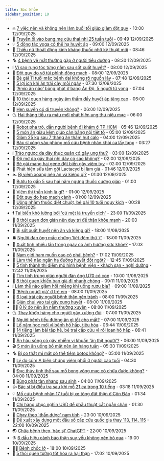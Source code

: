 ```yaml
---
title: Sức khỏe
sidebar_position: 10
---
```


<!-- vnexpress-suc-khoe:START -->
- 🔥 [7 việc nên và không nên làm buổi tối giúp giảm đột quỵ](https://vnexpress.net/7-viec-nen-va-khong-nen-lam-buoi-toi-giup-giam-dot-quy-4938144.html) - 10:00 12/09/2025
- 🥰 [Truyền ối vào bụng mẹ cứu thai nhi 25 tuần tuổi](https://vnexpress.net/truyen-oi-vao-bung-me-cuu-thai-nhi-25-tuan-tuoi-4938367.html) - 09:49 12/09/2025
- 💡 [5 động tác yoga có thể hạ huyết áp](https://vnexpress.net/5-dong-tac-yoga-co-the-ha-huyet-ap-4938314.html) - 09:00 12/09/2025
- 🤗 [Thiếu nữ thoát động kinh kháng thuốc nhờ kỹ thuật mới](https://vnexpress.net/thieu-nu-thoat-dong-kinh-khang-thuoc-nho-ky-thuat-moi-4938275.html) - 08:46 12/09/2025
- 🪜 [4 bệnh về mắt thường gặp ở người tiểu đường](https://vnexpress.net/4-benh-ve-mat-thuong-gap-o-nguoi-tieu-duong-4938130.html) - 08:30 12/09/2025
- 🕯 [Vì sao rụng tóc từng nắm sau sốt xuất huyết?](https://vnexpress.net/vi-sao-rung-toc-tung-nam-sau-sot-xuat-huyet-4938305.html) - 08:00 12/09/2025
- 🤭 [Đột quỵ do vỡ túi phình động mạch](https://vnexpress.net/dot-quy-do-vo-tui-phinh-dong-mach-4938298.html) - 08:00 12/09/2025
- 👀 [Bé gái 11 tuổi mắc bệnh dại không rõ nguồn lây](https://vnexpress.net/be-gai-11-tuoi-mac-benh-dai-khong-ro-nguon-lay-4938158.html) - 07:48 12/09/2025
- 🌋 [5 lợi ích khi ăn trái cây mỗi ngày](https://vnexpress.net/5-loi-ich-khi-an-trai-cay-moi-ngay-4938206.html) - 07:30 12/09/2025
- 🫶 [&#39;Amip ăn não&#39; bùng phát ở bang Ấn Độ, 5 người tử vong](https://vnexpress.net/amip-an-nao-bung-phat-o-bang-an-do-5-nguoi-tu-vong-4938036.html) - 07:04 12/09/2025
- 🦆 [10 thói quen hàng ngày âm thầm đẩy huyết áp tăng cao](https://vnexpress.net/10-thoi-quen-hang-ngay-am-tham-day-huyet-ap-tang-cao-4938041.html) - 06:00 12/09/2025
- 🚀 [Hen suyễn có di truyền không?](https://vnexpress.net/hen-suyen-co-di-truyen-khong-4938250.html) - 06:00 12/09/2025
- 🌜 [Hai tháng tiểu ra máu mới phát hiện ung thư niệu mạc](https://vnexpress.net/hai-thang-tieu-ra-mau-moi-phat-hien-ung-thu-nieu-mac-4938025.html) - 06:00 12/09/2025
- 🧰 [Robot pha trò, dẫn người bệnh đi khám ở TP HCM](https://vnexpress.net/robot-pha-tro-dan-nguoi-benh-di-kham-o-tp-hcm-4938252.html) - 05:46 12/09/2025
- 💫 [5 món ăn giàu kẽm giúp cân bằng nội tiết tố](https://vnexpress.net/5-mon-an-giau-kem-giup-can-bang-noi-tiet-to-4938167.html) - 05:00 12/09/2025
- 🌝 [Giảm 25 kg sau 7 tháng ăn thâm hụt calo](https://vnexpress.net/giam-25-kg-sau-7-thang-an-tham-hut-calo-4938138.html) - 04:00 12/09/2025
- 🗽 [Bác sĩ xông vào phòng mổ cứu bệnh nhân khỏi ca lấy tạng](https://vnexpress.net/bac-si-xong-vao-phong-mo-cuu-benh-nhan-khoi-ca-lay-tang-4938022.html) - 03:27 12/09/2025
- 🕯 [Trào ngược dạ dày thực quản có gây ung thư?](https://vnexpress.net/trao-nguoc-da-day-thuc-quan-co-gay-ung-thu-4938135.html) - 03:00 12/09/2025
- 🦅 [Độ mờ da gáy thai nhi dày có sao không?](https://vnexpress.net/do-mo-da-gay-thai-nhi-day-co-sao-khong-4938093.html) - 02:00 12/09/2025
- 🦆 [Bé gái mang hai gene đột biến gây viêm tụy](https://vnexpress.net/be-gai-mang-hai-gene-dot-bien-gay-viem-tuy-4938087.html) - 02:00 12/09/2025
- 🎊 [Phát hiện sữa tắm gội Lactacyd bị làm giả](https://vnexpress.net/phat-hien-sua-tam-goi-lactacyd-bi-lam-gia-4937999.html) - 01:46 12/09/2025
- 🏊 [Bị viêm xoang nên ăn và kiêng gì?](https://vnexpress.net/bi-viem-xoang-nen-an-va-kieng-gi-4938073.html) - 01:00 12/09/2025
- 📝 [Bướu to gấp 5 sau hai năm ngưng thuốc cường giáp](https://vnexpress.net/buou-to-gap-5-sau-hai-nam-ngung-thuoc-cuong-giap-4938070.html) - 01:00 12/09/2025
- 💯 [Viêm thị thần kinh là gì?](https://vnexpress.net/viem-thi-than-kinh-la-gi-4937971.html) - 01:00 12/09/2025
- 🌊 [Đột quỵ do hẹp mạch cảnh](https://vnexpress.net/dot-quy-do-hep-mach-canh-4936278.html) - 01:00 12/09/2025
- 🚀 [Uống nhầm thuốc diệt chuột, bé gái 10 tuổi nguy kịch](https://vnexpress.net/uong-nham-thuoc-diet-chuot-be-gai-10-tuoi-nguy-kich-4938008.html) - 00:28 12/09/2025
- 🕴 [Tai biến khó lường bởi &#39;cứ mệt là truyền dịch&#39;](https://vnexpress.net/tai-bien-kho-luong-boi-cu-met-la-truyen-dich-4936188.html) - 23:00 11/09/2025
- 🗽 [8 thói quen đơn giản nên duy trì để thận khỏe mạnh](https://vnexpress.net/8-thoi-quen-don-gian-nen-duy-tri-de-than-khoe-manh-4936947.html) - 20:00 11/09/2025
- 🎡 [Bị sốt xuất huyết nên ăn và kiêng gì?](https://vnexpress.net/bi-sot-xuat-huyet-nen-an-va-kieng-gi-4937843.html) - 18:00 11/09/2025
- ⛽️ [Người đàn ông mắc chứng &#39;liệt đêm thứ 7&#39;](https://vnexpress.net/nguoi-dan-ong-mac-chung-liet-dem-thu-7-4937597.html) - 18:00 11/09/2025
- 🦆 [Xuất tinh nhiều lần trong ngày có ảnh hưởng sức khỏe?](https://vnexpress.net/xuat-tinh-nhieu-lan-trong-ngay-co-anh-huong-suc-khoe-4936669.html) - 17:03 11/09/2025
- 🤩 [Nam giới ham muốn cao có phải bệnh?](https://vnexpress.net/nam-gioi-ham-muon-cao-co-phai-benh-4935943.html) - 17:02 11/09/2025
- 🦒 [Làm thế nào ngăn hạ đường huyết đột ngột?](https://vnexpress.net/lam-the-nao-ngan-ha-duong-huyet-dot-ngot-4937417.html) - 12:45 11/09/2025
- 💫 [5 tỉnh thành thí điểm mô hình bệnh viện - khách sạn - nghỉ dưỡng](https://vnexpress.net/5-tinh-thanh-thi-diem-mo-hinh-benh-vien-khach-san-nghi-duong-4937897.html) - 12:42 11/09/2025
- 🐘 [Tìm tinh trùng giúp người đàn ông U70 có con](https://vnexpress.net/tim-tinh-trung-giup-nguoi-dan-ong-u70-co-con-4937830.html) - 10:00 11/09/2025
- 🚀 [8 thói quen khiến bạn già đi nhanh chóng](https://vnexpress.net/8-thoi-quen-khien-ban-gia-di-nhanh-chong-4937279.html) - 09:11 11/09/2025
- 🕯 [Làm thế nào giảm hôi miệng khi uống rượu bia?](https://vnexpress.net/lam-the-nao-giam-hoi-mieng-khi-uong-ruou-bia-4937810.html) - 09:00 11/09/2025
- 🦏 [&#39;Bệnh người già&#39; ở trẻ em](https://vnexpress.net/benh-nguoi-gia-o-tre-em-4937877.html) - 08:00 11/09/2025
- 🦄 [6 loại trái cây người bệnh thận nên tránh](https://vnexpress.net/6-loai-trai-cay-nguoi-benh-than-nen-tranh-4937876.html) - 08:00 11/09/2025
- 🦒 [Gián chui vào tai gây xung huyết](https://vnexpress.net/gian-chui-vao-tai-gay-xung-huyet-4937844.html) - 08:00 11/09/2025
- 👨‍🏫 [8 lý do nên ăn nấm thường xuyên](https://vnexpress.net/8-ly-do-nen-an-nam-thuong-xuyen-4937724.html) - 08:00 11/09/2025
- 🌜 [Thay khớp háng cho người gãy xương đùi](https://vnexpress.net/thay-khop-hang-cho-nguoi-gay-xuong-dui-4937805.html) - 07:00 11/09/2025
- 🚀 [Người bệnh tiểu đường ăn gì tốt cho mắt?](https://vnexpress.net/nguoi-benh-tieu-duong-an-gi-tot-cho-mat-4937768.html) - 07:00 11/09/2025
- 💃 [Lỡ năm học mới vì bệnh hô hấp, tiêu hóa](https://vnexpress.net/lo-nam-hoc-moi-vi-benh-ho-hap-tieu-hoa-4937601.html) - 06:44 11/09/2025
- 💯 [14 tiếng làm bài tập hè, bé trai cấp cứu vì rối loạn hô hấp](https://vnexpress.net/14-tieng-lam-bai-tap-he-be-trai-cap-cuu-vi-roi-loan-ho-hap-4937783.html) - 06:41 11/09/2025
- 🤔 [Ăn hàu sống có gây nhiễm vi khuẩn &#39;ăn thịt người&#39;?](https://vnexpress.net/an-hau-song-co-gay-nhiem-vi-khuan-an-thit-nguoi-4937240.html) - 06:00 11/09/2025
- 🎬 [5 món ăn uống bổ mắt nên ăn hàng tuần](https://vnexpress.net/5-mon-an-uong-bo-mat-nen-an-hang-tuan-4937765.html) - 05:30 11/09/2025
- 🪜 [Bị co thắt mi mắt có thể tiêm botox không?](https://vnexpress.net/bi-co-that-mi-mat-co-the-tiem-botox-khong-4937789.html) - 05:00 11/09/2025
- 🦣 [Lý do cúm A biến chứng viêm phổi ở người cao tuổi](https://vnexpress.net/ly-do-cum-a-bien-chung-viem-phoi-o-nguoi-cao-tuoi-4937798.html) - 04:30 11/09/2025
- 🧐 [Đục thủy tinh thể sau mổ bong võng mạc có chữa được không?](https://vnexpress.net/duc-thuy-tinh-the-sau-mo-bong-vong-mac-co-chua-duoc-khong-4937775.html) - 04:00 11/09/2025
- 🤡 [Bùng phát tàn nhang sau sinh](https://vnexpress.net/bung-phat-tan-nhang-sau-sinh-4937772.html) - 04:00 11/09/2025
- 👍 [Bác sĩ bị điều tra sau khi mổ 21 ca trong 10 tiếng](https://vnexpress.net/bac-si-bi-dieu-tra-sau-khi-mo-21-ca-trong-10-tieng-4937678.html) - 03:18 11/09/2025
- 💡 [Mổ cứu bệnh nhân 17 tuổi bị xe tông đứt thận ở Côn Đảo](https://vnexpress.net/mo-cuu-benh-nhan-17-tuoi-bi-xe-tong-dut-than-o-con-dao-4937406.html) - 01:34 11/09/2025
- 💯 [Chi hàng chục nghìn USD để phẫu thuật cắt ngắn chân](https://vnexpress.net/chi-hang-chuc-nghin-usd-de-phau-thuat-cat-ngan-chan-4937378.html) - 01:30 11/09/2025
- 🧠 [Chạy theo &#39;thần dược&#39; nam tính](https://vnexpress.net/chay-theo-than-duoc-nam-tinh-4936812.html) - 23:00 10/09/2025
- 🎡 [Đề xuất xây dựng một đầu số cấp cứu quốc gia thay 113, 114, 115](https://vnexpress.net/de-xuat-xay-dung-mot-dau-so-cap-cuu-quoc-gia-thay-113-114-115-4937616.html) - 22:00 10/09/2025
- 🌏 [Chữa bệnh theo &#39;bác sĩ&#39; ChatGPT](https://vnexpress.net/chua-benh-theo-bac-si-chatgpt-4936287.html) - 22:00 10/09/2025
- ⚗️ [6 dấu hiệu cảnh báo thận suy yếu không nên bỏ qua](https://vnexpress.net/6-dau-hieu-canh-bao-than-suy-yeu-khong-nen-bo-qua-4936634.html) - 19:00 10/09/2025
- 👨‍🏫 [Bệnh chốc lở](https://vnexpress.net/suc-khoe/cam-nang/benh-choc-lo-367) - 18:00 10/09/2025
- 🤖 [5 thói quen tưởng tốt hóa ra hại thận](https://vnexpress.net/5-thoi-quen-tuong-tot-hoa-ra-hai-than-4936695.html) - 17:02 10/09/2025<!-- vnexpress-suc-khoe:END -->
